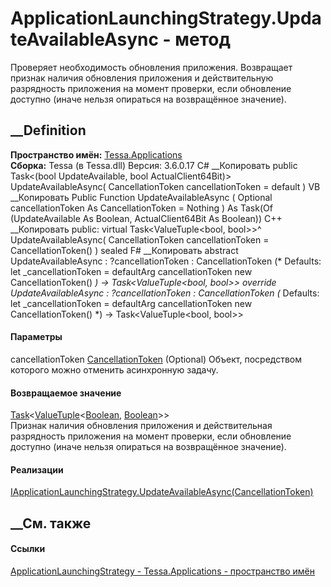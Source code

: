 # ApplicationLaunchingStrategy.UpdateAvailableAsync - метод
Проверяет необходимость обновления приложения. Возвращает признак наличия
обновления приложения и действительную разрядность приложения на момент
проверки, если обновление доступно (иначе нельзя опираться на возвращённое
значение).
## __Definition
 **Пространство имён:** [Tessa.Applications](N_Tessa_Applications.htm)  
 **Сборка:** Tessa (в Tessa.dll) Версия: 3.6.0.17
C# __Копировать
     public Task<(bool UpdateAvailable, bool ActualClient64Bit)> UpdateAvailableAsync(
    	CancellationToken cancellationToken = default
    )
VB __Копировать
     Public Function UpdateAvailableAsync ( 
    	Optional cancellationToken As CancellationToken = Nothing
    ) As Task(Of (UpdateAvailable As Boolean, ActualClient64Bit As Boolean))
C++ __Копировать
     public:
    virtual Task<ValueTuple<bool, bool>>^ UpdateAvailableAsync(
    	CancellationToken cancellationToken = CancellationToken()
    ) sealed
F# __Копировать
     abstract UpdateAvailableAsync : 
            ?cancellationToken : CancellationToken 
    (* Defaults:
            let _cancellationToken = defaultArg cancellationToken new CancellationToken()
    *)
    -> Task<ValueTuple<bool, bool>> 
    override UpdateAvailableAsync : 
            ?cancellationToken : CancellationToken 
    (* Defaults:
            let _cancellationToken = defaultArg cancellationToken new CancellationToken()
    *)
    -> Task<ValueTuple<bool, bool>> 
#### Параметры
cancellationToken
[CancellationToken](https://learn.microsoft.com/dotnet/api/system.threading.cancellationtoken)
(Optional)
    Объект, посредством которого можно отменить асинхронную задачу.
#### Возвращаемое значение
[Task](https://learn.microsoft.com/dotnet/api/system.threading.tasks.task-1)<[ValueTuple](https://learn.microsoft.com/dotnet/api/system.valuetuple-2)<[Boolean](https://learn.microsoft.com/dotnet/api/system.boolean),
[Boolean](https://learn.microsoft.com/dotnet/api/system.boolean)>>  
Признак наличия обновления приложения и действительная разрядность приложения
на момент проверки, если обновление доступно (иначе нельзя опираться на
возвращённое значение).
#### Реализации
[IApplicationLaunchingStrategy.UpdateAvailableAsync(CancellationToken)](M_Tessa_Applications_IApplicationLaunchingStrategy_UpdateAvailableAsync.htm)  
##  __См. также
#### Ссылки
[ApplicationLaunchingStrategy -
](T_Tessa_Applications_ApplicationLaunchingStrategy.htm)
[Tessa.Applications - пространство имён](N_Tessa_Applications.htm)

